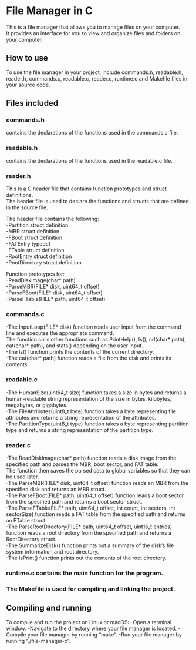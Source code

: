 # File Manager in C

This is a file manager that allows you to manage files on your computer. <br />
It provides an interface for you to view and organize files and folders on your computer.

## How to use

To use the file manager in your project, include commands.h, readable.h, reader.h, commands.c, readable.c, reader.c, runtime.c and Makefile files in your source code.

## Files included

### commands.h 
contains the declarations of the functions used in the commands.c file. 

### readable.h 
contains the declarations of the functions used in the readable.c file. 

### reader.h
This is a C header file that contains function prototypes and struct definitions. <br />
The header file is used to declare the functions and structs that are defined in the source file.

The header file contains the following:<br />
-Partition struct definition<br />
-MBR struct definition<br />
-FBoot struct definition<br />
-FATEntry typedef<br />
-FTable struct definition<br />
-RootEntry struct definition<br />
-RootDirectory struct definition<br />

Function prototypes for:<br />
-ReadDiskImage(char* path)<br />
-ParseMBR(FILE* disk, uint64_t offset)<br />
-ParseFBoot(FILE* disk, uint64_t offset)<br />
-ParseFTable(FILE* path, uint64_t offset)<br />

### commands.c

-The InputLoop(FILE* disk) function reads user input from the command line and executes the appropriate command. <br />
The function calls other functions such as PrintHelp(), ls(), cd(char* path), cat(char* path), and stats() depending on the user input.<br />
-The ls() function prints the contents of the current directory.<br />
-The cat(char* path) function reads a file from the disk and prints its contents.<br />

### readable.c

-The HumanSize(uint64_t size) function takes a size in bytes and returns a human-readable string representation of the size in bytes, kilobytes, megabytes, or gigabytes.<br />
-The FileAttributes(uint8_t byte) function takes a byte representing file attributes and returns a string representation of the attributes.<br />
-The PartitionType(uint8_t type) function takes a byte representing partition type and returns a string representation of the partition type.<br />

### reader.c

-The ReadDiskImage(char* path) function reads a disk image from the specified path and parses the MBR, boot sector, and FAT table.<br /> 
The function then saves the parsed data to global variables so that they can be used later.<br />
-The ParseMBR(FILE* disk, uint64_t offset) function reads an MBR from the specified disk and returns an MBR struct.<br />
-The ParseFBoot(FILE* path, uint64_t offset) function reads a boot sector from the specified path and returns a boot sector struct.<br />
-The ParseFTable(FILE* path, uint64_t offset, int count, int sectors, int sectorSize) function reads a FAT table from the specified path and returns an FTable struct.<br />
-The ParseRootDirectory(FILE* path, uint64_t offset, uint16_t entries) function reads a root directory from the specified path and returns a RootDirectory struct.<br />
-The SummarizeDisk() function prints out a summary of the disk’s file system information and root directory.<br />
-The lsPrint() function prints out the contents of the root directory.<br />

### runtime.c contains the main function for the program.

### The Makefile is used for compiling and linking the project.

## Compiling and running

To compile and run the project on Linux or macOS:
-Open a terminal window.
-Navigate to the directory where your file manager is located.
-Compile your file manager by running “make”.
-Run your file manager by running “./file-manager-c”.
